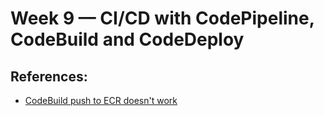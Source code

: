 # Week 9 — CI/CD with CodePipeline, CodeBuild and CodeDeploy


## References:
- [CodeBuild push to ECR doesn't work](https://github.com/aws/aws-codebuild-docker-images/issues/558)